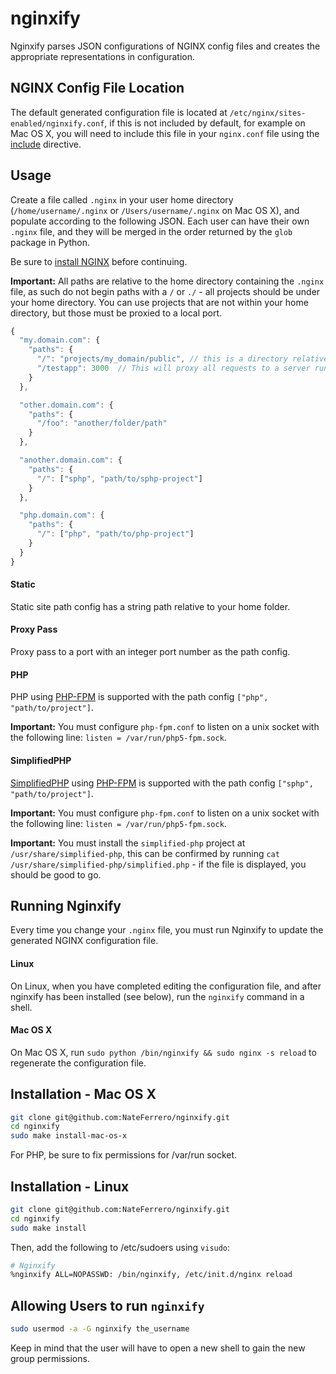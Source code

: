 nginxify
========

Nginxify parses JSON configurations of NGINX config files and creates the appropriate representations in configuration.

## NGINX Config File Location

The default generated configuration file is located at `/etc/nginx/sites-enabled/nginxify.conf`, if this is not included by default, for example on Mac OS X, you will need to include this file in your `nginx.conf` file using the [include](http://nginx.org/en/docs/ngx_core_module.html#include) directive.

## Usage

Create a file called `.nginx` in your user home directory (`/home/username/.nginx` or `/Users/username/.nginx` on Mac OS X), and populate according to the following JSON. Each user can have their own `.nginx` file, and they will be merged in the order returned by the `glob` package in Python.

Be sure to [install NGINX](http://wiki.nginx.org/Install) before continuing.

**Important:** All paths are relative to the home directory containing the `.nginx` file, as such do not begin paths with a `/` or `./` - all projects should be under your home directory. You can use projects that are not within your home directory, but those must be proxied to a local port.

```js
{
  "my.domain.com": {
    "paths": {
      "/": "projects/my_domain/public", // this is a directory relative to your home directory,
      "/testapp": 3000  // This will proxy all requests to a server running on port 3000
    }
  },

  "other.domain.com": {
    "paths": {
      "/foo": "another/folder/path"
    }
  },

  "another.domain.com": {
    "paths": {
      "/": ["sphp", "path/to/sphp-project"]
    }
  },

  "php.domain.com": {
    "paths": {
      "/": ["php", "path/to/php-project"]
    }
  }
}
```
#### Static

Static site path config has a string path relative to your home folder.

#### Proxy Pass

Proxy pass to a port with an integer port number as the path config.

#### PHP

PHP using [PHP-FPM](http://php-fpm.org/) is supported with the path config `["php", "path/to/project"]`.

**Important:** You must configure `php-fpm.conf` to listen on a unix socket with the following line: `listen = /var/run/php5-fpm.sock`.

#### SimplifiedPHP

[SimplifiedPHP](https://github.com/NateFerrero/simplified-php) using [PHP-FPM](http://php-fpm.org/) is supported with the path config `["sphp", "path/to/project"]`.

**Important:** You must configure `php-fpm.conf` to listen on a unix socket with the following line: `listen = /var/run/php5-fpm.sock`.

**Important:** You must install the `simplified-php` project at `/usr/share/simplified-php`, this can be confirmed by running `cat /usr/share/simplified-php/simplified.php` - if the file is displayed, you should be good to go.

## Running Nginxify

Every time you change your `.nginx` file, you must run Nginxify to update the generated NGINX configuration file.

#### Linux

On Linux, when you have completed editing the configuration file, and after nginxify has been installed (see below), run the `nginxify` command in a shell.

#### Mac OS X

On Mac OS X, run `sudo python /bin/nginxify && sudo nginx -s reload` to regenerate the configuration file.

## Installation - Mac OS X

```bash
git clone git@github.com:NateFerrero/nginxify.git
cd nginxify
sudo make install-mac-os-x
```

For PHP, be sure to fix permissions for /var/run socket.

## Installation - Linux

```bash
git clone git@github.com:NateFerrero/nginxify.git
cd nginxify
sudo make install
```

Then, add the following to /etc/sudoers using `visudo`:

```bash
# Nginxify
%nginxify ALL=NOPASSWD: /bin/nginxify, /etc/init.d/nginx reload
```


## Allowing Users to run `nginxify`

```bash
sudo usermod -a -G nginxify the_username
```

Keep in mind that the user will have to open a new shell to gain the new group permissions.
